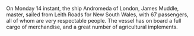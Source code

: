   On Monday 14 instant, the ship Andromeda of London, James Muddle, master, sailed from Leith Roads for New South Wales, with 67 passengers, all of whom are very respectable people. The vessel has on board a full cargo of merchandise, and a great number of agricultural implements.  